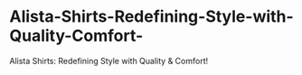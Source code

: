 # Alista-Shirts-Redefining-Style-with-Quality-Comfort-
Alista Shirts: Redefining Style with Quality &amp; Comfort!
